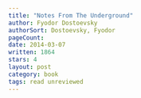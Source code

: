 ```yaml
---
title: "Notes From The Underground"
author: Fyodor Dostoevsky
authorSort: Dostoevsky, Fyodor
pageCount: 
date: 2014-03-07
written: 1864
stars: 4
layout: post
category: book
tags: read unreviewed
---
```

